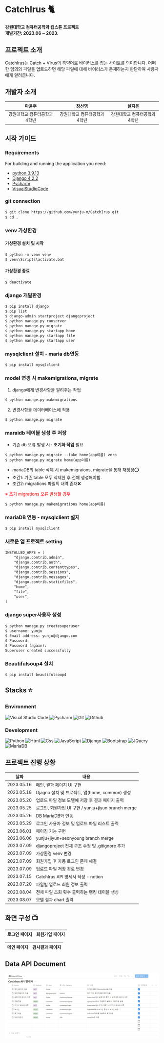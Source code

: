 # CatchIrus 🐈
**강원대학교 컴퓨터공학과 캡스톤 프로젝트** <br/>
**개발기간: 2023.06 ~ 2023.**

## 프로젝트 소개

CatchIrus는 Catch + Virus의 축약어로 바이러스를 잡는 사이트를 의미합니다. 
어떠한 임의의 파일을 업로드하면 해당 파일에 대해 바이러스가 존재하는지 판단하여 사용자에게 알려줍니다. 

## 개발자 소개
| 마윤주 | 장선영 | 설지윤 |
| :----: | :----: | :----: |
| 강원대학교 컴퓨터공학과 4학년 | 강원대학교 컴퓨터공학과 4학년 | 강원대학교 컴퓨터공학과 4학년 |

## 시작 가이드

### Requirements

For building and running the application you need:

- [python 3.9.13](https://www.python.org/downloads/)
- [Django 4.2.2](https://docs.djangoproject.com/ko/4.2/intro/install/)
- [Pycharm](https://www.jetbrains.com/ko-kr/pycharm/download/#section=windows)
- [VisualStudioCode](https://code.visualstudio.com/download)

### git connection

```bash
$ git clone https://github.com/yunju-m/CatchIrus.git
$ cd .
```

### venv 가상환경

#### 가상환경 설치 및 시작

```shell
$ python -m venv venv
$ venv\Scripts\activate.bat
```

#### 가상환경 종료

```shell
$ deactivate
```

### django 개발환경

```shell
$ pip install django
$ pip list
$ django-admin startproject djangoproject
$ python manage.py runserver
$ python manage.py migrate
$ python manage.py startapp home
$ python manage.py startapp file
$ python manage.py startapp user
```

### mysqlclient 설치 - maria db연동
```shell
$ pip install mysqlclient
```

### model 변경 시 makemigrations, migrate
1. django에게 변경사항을 알려주는 작업

```bash
$ python manage.py makemigrations
```

2. 변경사항을 데이터베이스에 적용

```bash
$ python manage.py migrate
```

 ### maraidb 테이블 생성 후 저장
 - 기존 db 오류 발생 시 : **초기화 작업** 필요
```shell
$ python manage.py migrate --fake home(app이름) zero
$ python manage.py migrate home(app이름)
```
- mariaDB의 table 삭제 시 makemigraions, migrate을 통해 재생성⭕
- 조건1: 기존 table 모두 삭제한 후 전체 생성해야함.
- 조건2: migrations 파일의 내역 존재❌

<span style="color:red">
※ 초기 migrations 오류 발생할 경우
</span>

```shell
$ python manage.py makemigrations home(app이름)
```

### mariaDB 연동 - mysqlclient 설치
```shell
$ pip install mysqlclient
```

### 새로운 앱 프로젝트 setting

```
INSTALLED_APPS = [
    "django.contrib.admin",
    "django.contrib.auth",
    "django.contrib.contenttypes",
    "django.contrib.sessions",
    "django.contrib.messages",
    "django.contrib.staticfiles",
    "home",
    "file",
    "user",
]
```

### django super사용자 생성
```shell
$ python manage.py createsuperuser
$ username: yunju
$ Email address: yunju@django.com
$ Password:
$ Password (again): 
Superuser created successfully
``` 

### Beautifulsoup4 설치
```shell
$ pip install beautifulsoup4
```


## Stacks ⭐

### Environment

![Visual Studio Code](https://img.shields.io/badge/VisualStudioCode-007ACC?style=for-the-badge&logo=VisualStudioCode&logoColor=white)
![Pycharm](https://img.shields.io/badge/Pycharm-000000?style=for-the-badge&logo=Pycharm&logoColor=white)
![Git](https://img.shields.io/badge/Git-F05032?style=for-the-badge&logo=Git&logoColor=white)
![Github](https://img.shields.io/badge/GitHub-181717?style=for-the-badge&logo=GitHub&logoColor=white)

### Development

![Python](https://img.shields.io/badge/Python-3776AB?style=for-the-badge&logo=Python&logoColor=white)
![Html](https://img.shields.io/badge/Html-E34F26?style=for-the-badge&logo=Html5&logoColor=white)
![Css](https://img.shields.io/badge/Css-1572B6?style=for-the-badge&logo=Css3&logoColor=white)
![JavaScript](https://img.shields.io/badge/JavaScript-F7DF1E?style=for-the-badge&logo=Javascript&logoColor=white)
![Django](https://img.shields.io/badge/Django-092E20?style=for-the-badge&logo=Django&logoColor=white)
![Bootstrap](https://img.shields.io/badge/Bootstrap-7952B3?style=for-the-badge&logo=Bootstrap&logoColor=white)
![JQuery](https://img.shields.io/badge/JQuery-0769AD?style=for-the-badge&logo=jQuery&logoColor=white)
![MariaDB](https://img.shields.io/badge/MariaDB-003545?style=for-the-badge&logo=MariaDB&logoColor=white)

## 프로젝트 진행 상황

| 날짜 |                            내용                             |
| --------- | ----------------------------------------------------------- |
|2023.05.16 | 메인, 결과 페이지 UI 구현 |
|2023.05.18 | Djagno 설치 및 프로젝트, 앱(home, common) 생성 |
|2023.05.20 | 업로드 파일 정보 모델에 저장 후 결과 페이지 출력 |
|2023.05.25 | 로그인, 회원가입 UI 구현 / yunju+jiyun branch merge |
|2023.05.26 | DB MariaDB와 연동 |
|2023.05.29 | 로그인 사용자 정보 및 업로드 파일 리스트 출력 |
|2023.06.01 | 페이징 기능 구현 |
|2023.06.06 | yunju+jiyun+seonyoung branch merge |
|2023.07.09 | djangoproject 전체 구조 수정 및 .gitignore 추가 |
|2023.07.09 | 가상환경 venv 변경 |
|2023.07.09 | 회원가입 후 자동 로그인 문제 해결 |
|2023.07.09 | 업로드 파일 저장 경로 변경 |
|2023.07.15 | CatchIrus API 명세서 작성 - notion |
|2023.07.20 | 파일별 업로드 회원 정보 출력 |
|2023.08.04 | 전체 파일 조회 횟수 출력하는 랭킹 테이블 생성 |
|2023.08.07 | 모델 결과 chart 출력 | 

## 화면 구성 📺
| 로그인 페이지 | 회원가입 페이지 |
| ------------ | ---------------- |

| 메인 페이지 | 검사결과 페이지 |
| ------------ | ---------------- |

## Data API Document 
<div align="center">
<img alt="dataApi" src="/static/img/DataApi.png">